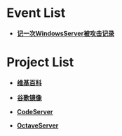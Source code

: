 # Event List
- **[记一次WindowsServer被攻击记录](https://shimo.im/docs/qkRd9QqyXDDcqRRy)**



#  Project List

- **[维基百科](https://wiki.hezeu.workers.dev?_blank)**

- **[谷歌镜像](https://hzuna.ypufirst.tech:5003/)**

- **[CodeServer](http://hzuna.ypufirst.tech:5004)**

- **[OctaveServer](http://hzuna.ypufirst.tech:5002)**
